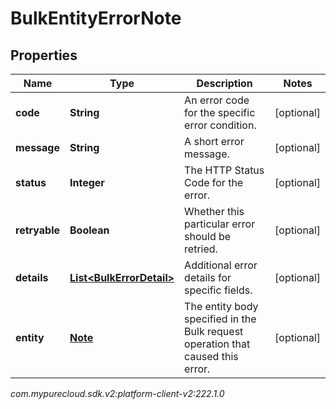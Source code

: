 # BulkEntityErrorNote


## Properties

| Name | Type | Description | Notes |
| ------------ | ------------- | ------------- | ------------- |
| **code** | **String** | An error code for the specific error condition. |  [optional] |
| **message** | **String** | A short error message. |  [optional] |
| **status** | **Integer** | The HTTP Status Code for the error. |  [optional] |
| **retryable** | **Boolean** | Whether this particular error should be retried. |  [optional] |
| **details** | [**List&lt;BulkErrorDetail&gt;**](BulkErrorDetail) | Additional error details for specific fields. |  [optional] |
| **entity** | [**Note**](Note) | The entity body specified in the Bulk request operation that caused this error. |  [optional] |




_com.mypurecloud.sdk.v2:platform-client-v2:222.1.0_
